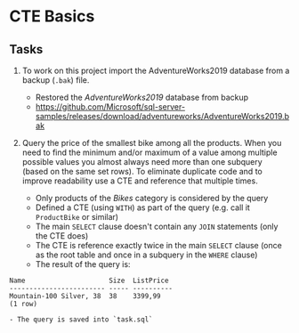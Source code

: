 # CTE Basics

## Tasks

1. To work on this project import the AdventureWorks2019 database from a backup (`.bak`) file.
    - Restored the _AdventureWorks2019_ database from backup
    - https://github.com/Microsoft/sql-server-samples/releases/download/adventureworks/AdventureWorks2019.bak

2. Query the price of the smallest bike among all the products.
When you need to find the minimum and/or maximum of a value among multiple possible values you almost always need more than one subquery (based on the same set rows). To eliminate duplicate code and to improve readability use a CTE and reference that multiple times.
    - Only products of the _Bikes_ category is considered by the query
    - Defined a CTE (using `WITH`) as part of the query (e.g. call it `ProductBike` or similar)
    - The main `SELECT` clause doesn't contain any `JOIN` statements (only the CTE does)
    - The CTE is reference exactly twice in the main `SELECT` clause (once as the root table and once in a subquery in the `WHERE` clause)
    - The result of the query is:

```
Name                     Size  ListPrice
------------------------ ----- ----------
Mountain-100 Silver, 38  38    3399,99
(1 row)
```
    - The query is saved into `task.sql`

